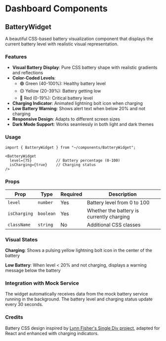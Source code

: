 # Dashboard Components

## BatteryWidget

A beautiful CSS-based battery visualization component that displays the current battery level with realistic visual representation.

### Features

- **Visual Battery Display**: Pure CSS battery shape with realistic gradients and reflections
- **Color-Coded Levels**:
  - 🟢 Green (40-100%): Healthy battery level
  - 🟡 Yellow (20-39%): Battery getting low
  - 🔴 Red (0-19%): Critical battery level
- **Charging Indicator**: Animated lightning bolt icon when charging
- **Low Battery Warning**: Shows alert text when below 20% and not charging
- **Responsive Design**: Adapts to different screen sizes
- **Dark Mode Support**: Works seamlessly in both light and dark themes

### Usage

```tsx
import { BatteryWidget } from "~/components/BatteryWidget";

<BatteryWidget
  level={75}           // Battery percentage (0-100)
  isCharging={true}    // Charging status
/>
```

### Props

| Prop | Type | Required | Description |
|------|------|----------|-------------|
| `level` | `number` | Yes | Battery level from 0 to 100 |
| `isCharging` | `boolean` | Yes | Whether the battery is currently charging |
| `className` | `string` | No | Additional CSS classes |

### Visual States

**Charging**: Shows a pulsing yellow lightning bolt icon in the center of the battery

**Low Battery**: When level < 20% and not charging, displays a warning message below the battery

### Integration with Mock Service

The widget automatically receives data from the mock battery service running in the background. The battery level and charging status update every 30 seconds.

### Credits

Battery CSS design inspired by [Lynn Fisher's Single Div project](http://a.singlediv.com/#battery), adapted for React and enhanced with charging indicators.

